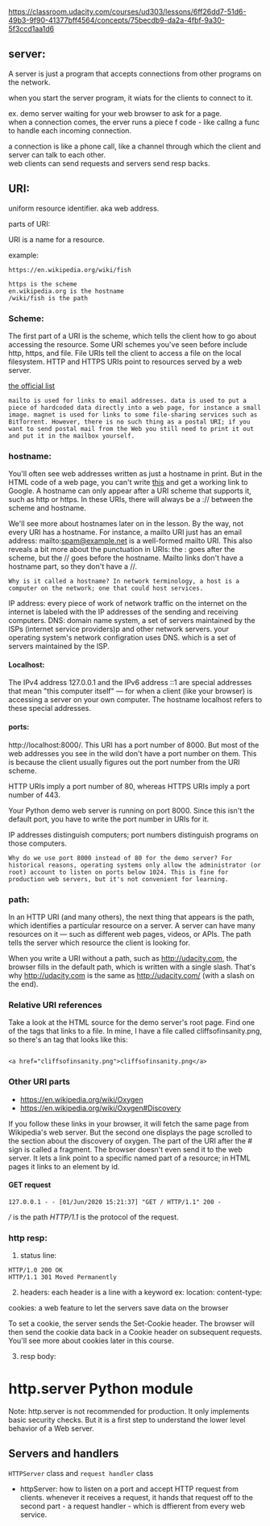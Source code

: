 https://classroom.udacity.com/courses/ud303/lessons/6ff26dd7-51d6-49b3-9f90-41377bff4564/concepts/75becdb9-da2a-4fbf-9a30-5f3ccd1aa1d6

## server:       
A server is just a program that accepts connections from other programs on the network.

when you start the server program, it wiats for the clients to connect to it.

ex. demo server waiting for your web browser to ask for a page.     
when a connection comes, the erver runs a piece f code - like callng a func to handle each incoming connection.

a connection is like a phone call, like a channel through which the client and server can talk to each other.       
web clients can send requests and servers send resp backs.

## URI:
uniform resource identifier. aka web address.

parts of URI:

URI is a name for a resource.

example:
```commandline
https://en.wikipedia.org/wiki/fish

https is the scheme
en.wikipedia.org is the hostname
/wiki/fish is the path
```
### Scheme:
The first part of a URI is the scheme, which tells the client how to go about accessing the resource. Some URI schemes you've seen before include http, https, and file. File URIs tell the client to access a file on the local filesystem. HTTP and HTTPS URIs point to resources served by a web server.

[the official list](https://www.iana.org/assignments/uri-schemes/uri-schemes.xhtml)
```commandline
mailto is used for links to email addresses. data is used to put a piece of hardcoded data directly into a web page, for instance a small image. magnet is used for links to some file-sharing services such as BitTorrent. However, there is no such thing as a postal URI; if you want to send postal mail from the Web you still need to print it out and put it in the mailbox yourself.
```
 ### hostname:
 
 You'll often see web addresses written as just a hostname in print. But in the HTML code of a web page, you can't write <a href="www.google.com">this</a> and get a working link to Google. A hostname can only appear after a URI scheme that supports it, such as http or https. In these URIs, there will always be a :// between the scheme and hostname.

We'll see more about hostnames later on in the lesson. By the way, not every URI has a hostname. For instance, a mailto URI just has an email address: mailto:spam@example.net is a well-formed mailto URI. This also reveals a bit more about the punctuation in URIs: the : goes after the scheme, but the // goes before the hostname. Mailto links don't have a hostname part, so they don't have a //.

```commandline
Why is it called a hostname? In network terminology, a host is a computer on the network; one that could host services.

```
IP address: every piece of work of network traffic on the internet on the internet is labeled with the IP addresses of the sending and receiving computers.
DNS: domain name system, a set of servers maintained by the ISPs (internet service providers)p and other network servers. your operating system's network configration uses DNS. which is a set of servers maintained by the ISP.

#### Localhost:
The IPv4 address 127.0.0.1 and the IPv6 address ::1 are special addresses that mean "this computer itself" — for when a client (like your browser) is accessing a server on your own computer. The hostname localhost refers to these special addresses.


#### ports:
http://localhost:8000/. This URI has a port number of 8000. But most of the web addresses you see in the wild don't have a port number on them. This is because the client usually figures out the port number from the URI scheme.

HTTP URIs imply a port number of 80, whereas HTTPS URIs imply a port number of 443.

Your Python demo web server is running on port 8000. Since this isn't the default port, you have to write the port number in URIs for it.

 IP addresses distinguish computers; port numbers distinguish programs on those computers.

```commandline
Why do we use port 8000 instead of 80 for the demo server? For historical reasons, operating systems only allow the administrator (or root) account to listen on ports below 1024. This is fine for production web servers, but it's not convenient for learning.

```


### path:
In an HTTP URI (and many others), the next thing that appears is the path, which identifies a particular resource on a server. A server can have many resources on it — such as different web pages, videos, or APIs. The path tells the server which resource the client is looking for.

When you write a URI without a path, such as http://udacity.com, the browser fills in the default path, which is written with a single slash. That's why http://udacity.com is the same as http://udacity.com/ (with a slash on the end).

### Relative URI references

Take a look at the HTML source for the demo server's root page. Find one of the <a> tags that links to a file. In mine, I have a file called cliffsofinsanity.png, so there's an <a> tag that looks like this:
```commandline

<a href="cliffsofinsanity.png">cliffsofinsanity.png</a>

```
### Other URI parts

- https://en.wikipedia.org/wiki/Oxygen
- https://en.wikipedia.org/wiki/Oxygen#Discovery

If you follow these links in your browser, it will fetch the same page from Wikipedia's web server. But the second one displays the page scrolled to the section about the discovery of oxygen. The part of the URI after the # sign is called a fragment. The browser doesn't even send it to the web server. It lets a link point to a specific named part of a resource; in HTML pages it links to an element by id.

#### GET request
```commandline
127.0.0.1 - - [01/Jun/2020 15:21:37] "GET / HTTP/1.1" 200 -

```
*/* is the path
*HTTP/1.1* is the protocol of the request.

### http resp:
1. status line:
```commandline
HTTP/1.0 200 OK     
HTTP/1.1 301 Moved Permanently
```

2. headers:
each header is a line with a keyword
ex: 
    location:
    content-type:
 
 cookies: a web feature to let the servers save data on the browser
 
 To set a cookie, the server sends the Set-Cookie header. The browser will then send the cookie data back in a Cookie header on subsequent requests. You'll see more about cookies later in this course.
 
 
3. resp body:


# http.server Python module

Note: http.server is not recommended for production. It only implements basic security checks. But it is a first step to understand the lower level behavior of a Web server.

## Servers and handlers
`HTTPServer` class and `request handler` class

- httpServer: how to listen on a port and accept HTTP request from clients. whenever it receives a request, it hands that request off to the second part -  a request handler -  which is dffierent from every web service.



